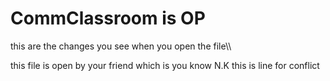 # CommClassroom is OP

this are the changes you see when you open the file\\\\

this file is open by your friend which is you know N.K
this is line for conflict
